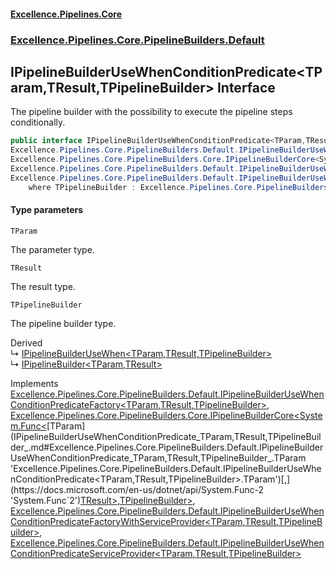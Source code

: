 #### [Excellence.Pipelines.Core](Excellence.Pipelines.md 'Excellence.Pipelines')
### [Excellence.Pipelines.Core.PipelineBuilders.Default](Excellence.Pipelines.md#Excellence.Pipelines.Core.PipelineBuilders.Default 'Excellence.Pipelines.Core.PipelineBuilders.Default')

## IPipelineBuilderUseWhenConditionPredicate<TParam,TResult,TPipelineBuilder> Interface

The pipeline builder with the possibility to execute the pipeline steps conditionally.

```csharp
public interface IPipelineBuilderUseWhenConditionPredicate<TParam,TResult,TPipelineBuilder> :
Excellence.Pipelines.Core.PipelineBuilders.Default.IPipelineBuilderUseWhenConditionPredicateFactory<TParam, TResult, TPipelineBuilder>,
Excellence.Pipelines.Core.PipelineBuilders.Core.IPipelineBuilderCore<System.Func<TParam, TResult>, TPipelineBuilder>,
Excellence.Pipelines.Core.PipelineBuilders.Default.IPipelineBuilderUseWhenConditionPredicateFactoryWithServiceProvider<TParam, TResult, TPipelineBuilder>,
Excellence.Pipelines.Core.PipelineBuilders.Default.IPipelineBuilderUseWhenConditionPredicateServiceProvider<TParam, TResult, TPipelineBuilder>
    where TPipelineBuilder : Excellence.Pipelines.Core.PipelineBuilders.Default.IPipelineBuilderUseWhenConditionPredicate<TParam, TResult, TPipelineBuilder>
```
#### Type parameters

<a name='Excellence.Pipelines.Core.PipelineBuilders.Default.IPipelineBuilderUseWhenConditionPredicate_TParam,TResult,TPipelineBuilder_.TParam'></a>

`TParam`

The parameter type.

<a name='Excellence.Pipelines.Core.PipelineBuilders.Default.IPipelineBuilderUseWhenConditionPredicate_TParam,TResult,TPipelineBuilder_.TResult'></a>

`TResult`

The result type.

<a name='Excellence.Pipelines.Core.PipelineBuilders.Default.IPipelineBuilderUseWhenConditionPredicate_TParam,TResult,TPipelineBuilder_.TPipelineBuilder'></a>

`TPipelineBuilder`

The pipeline builder type.

Derived  
&#8627; [IPipelineBuilderUseWhen&lt;TParam,TResult,TPipelineBuilder&gt;](IPipelineBuilderUseWhen_TParam,TResult,TPipelineBuilder_.md 'Excellence.Pipelines.Core.PipelineBuilders.Default.IPipelineBuilderUseWhen<TParam,TResult,TPipelineBuilder>')  
&#8627; [IPipelineBuilder&lt;TParam,TResult&gt;](IPipelineBuilder_TParam,TResult_.md 'Excellence.Pipelines.Core.PipelineBuilders.IPipelineBuilder<TParam,TResult>')

Implements [Excellence.Pipelines.Core.PipelineBuilders.Default.IPipelineBuilderUseWhenConditionPredicateFactory&lt;](IPipelineBuilderUseWhenConditionPredicateFactory_TParam,TResult,TPipelineBuilder_.md 'Excellence.Pipelines.Core.PipelineBuilders.Default.IPipelineBuilderUseWhenConditionPredicateFactory<TParam,TResult,TPipelineBuilder>')[TParam](IPipelineBuilderUseWhenConditionPredicate_TParam,TResult,TPipelineBuilder_.md#Excellence.Pipelines.Core.PipelineBuilders.Default.IPipelineBuilderUseWhenConditionPredicate_TParam,TResult,TPipelineBuilder_.TParam 'Excellence.Pipelines.Core.PipelineBuilders.Default.IPipelineBuilderUseWhenConditionPredicate<TParam,TResult,TPipelineBuilder>.TParam')[,](IPipelineBuilderUseWhenConditionPredicateFactory_TParam,TResult,TPipelineBuilder_.md 'Excellence.Pipelines.Core.PipelineBuilders.Default.IPipelineBuilderUseWhenConditionPredicateFactory<TParam,TResult,TPipelineBuilder>')[TResult](IPipelineBuilderUseWhenConditionPredicate_TParam,TResult,TPipelineBuilder_.md#Excellence.Pipelines.Core.PipelineBuilders.Default.IPipelineBuilderUseWhenConditionPredicate_TParam,TResult,TPipelineBuilder_.TResult 'Excellence.Pipelines.Core.PipelineBuilders.Default.IPipelineBuilderUseWhenConditionPredicate<TParam,TResult,TPipelineBuilder>.TResult')[,](IPipelineBuilderUseWhenConditionPredicateFactory_TParam,TResult,TPipelineBuilder_.md 'Excellence.Pipelines.Core.PipelineBuilders.Default.IPipelineBuilderUseWhenConditionPredicateFactory<TParam,TResult,TPipelineBuilder>')[TPipelineBuilder](IPipelineBuilderUseWhenConditionPredicate_TParam,TResult,TPipelineBuilder_.md#Excellence.Pipelines.Core.PipelineBuilders.Default.IPipelineBuilderUseWhenConditionPredicate_TParam,TResult,TPipelineBuilder_.TPipelineBuilder 'Excellence.Pipelines.Core.PipelineBuilders.Default.IPipelineBuilderUseWhenConditionPredicate<TParam,TResult,TPipelineBuilder>.TPipelineBuilder')[&gt;](IPipelineBuilderUseWhenConditionPredicateFactory_TParam,TResult,TPipelineBuilder_.md 'Excellence.Pipelines.Core.PipelineBuilders.Default.IPipelineBuilderUseWhenConditionPredicateFactory<TParam,TResult,TPipelineBuilder>'), [Excellence.Pipelines.Core.PipelineBuilders.Core.IPipelineBuilderCore&lt;](IPipelineBuilderCore_TPipelineDelegate,TPipelineBuilder_.md 'Excellence.Pipelines.Core.PipelineBuilders.Core.IPipelineBuilderCore<TPipelineDelegate,TPipelineBuilder>')[System.Func&lt;](https://docs.microsoft.com/en-us/dotnet/api/System.Func-2 'System.Func`2')[TParam](IPipelineBuilderUseWhenConditionPredicate_TParam,TResult,TPipelineBuilder_.md#Excellence.Pipelines.Core.PipelineBuilders.Default.IPipelineBuilderUseWhenConditionPredicate_TParam,TResult,TPipelineBuilder_.TParam 'Excellence.Pipelines.Core.PipelineBuilders.Default.IPipelineBuilderUseWhenConditionPredicate<TParam,TResult,TPipelineBuilder>.TParam')[,](https://docs.microsoft.com/en-us/dotnet/api/System.Func-2 'System.Func`2')[TResult](IPipelineBuilderUseWhenConditionPredicate_TParam,TResult,TPipelineBuilder_.md#Excellence.Pipelines.Core.PipelineBuilders.Default.IPipelineBuilderUseWhenConditionPredicate_TParam,TResult,TPipelineBuilder_.TResult 'Excellence.Pipelines.Core.PipelineBuilders.Default.IPipelineBuilderUseWhenConditionPredicate<TParam,TResult,TPipelineBuilder>.TResult')[&gt;](https://docs.microsoft.com/en-us/dotnet/api/System.Func-2 'System.Func`2')[,](IPipelineBuilderCore_TPipelineDelegate,TPipelineBuilder_.md 'Excellence.Pipelines.Core.PipelineBuilders.Core.IPipelineBuilderCore<TPipelineDelegate,TPipelineBuilder>')[TPipelineBuilder](IPipelineBuilderUseWhenConditionPredicate_TParam,TResult,TPipelineBuilder_.md#Excellence.Pipelines.Core.PipelineBuilders.Default.IPipelineBuilderUseWhenConditionPredicate_TParam,TResult,TPipelineBuilder_.TPipelineBuilder 'Excellence.Pipelines.Core.PipelineBuilders.Default.IPipelineBuilderUseWhenConditionPredicate<TParam,TResult,TPipelineBuilder>.TPipelineBuilder')[&gt;](IPipelineBuilderCore_TPipelineDelegate,TPipelineBuilder_.md 'Excellence.Pipelines.Core.PipelineBuilders.Core.IPipelineBuilderCore<TPipelineDelegate,TPipelineBuilder>'), [Excellence.Pipelines.Core.PipelineBuilders.Default.IPipelineBuilderUseWhenConditionPredicateFactoryWithServiceProvider&lt;](IPipelineBuilderUseWhenConditionPredicateFactoryWithServiceProvider_TParam,TResult,TPipelineBuilder_.md 'Excellence.Pipelines.Core.PipelineBuilders.Default.IPipelineBuilderUseWhenConditionPredicateFactoryWithServiceProvider<TParam,TResult,TPipelineBuilder>')[TParam](IPipelineBuilderUseWhenConditionPredicate_TParam,TResult,TPipelineBuilder_.md#Excellence.Pipelines.Core.PipelineBuilders.Default.IPipelineBuilderUseWhenConditionPredicate_TParam,TResult,TPipelineBuilder_.TParam 'Excellence.Pipelines.Core.PipelineBuilders.Default.IPipelineBuilderUseWhenConditionPredicate<TParam,TResult,TPipelineBuilder>.TParam')[,](IPipelineBuilderUseWhenConditionPredicateFactoryWithServiceProvider_TParam,TResult,TPipelineBuilder_.md 'Excellence.Pipelines.Core.PipelineBuilders.Default.IPipelineBuilderUseWhenConditionPredicateFactoryWithServiceProvider<TParam,TResult,TPipelineBuilder>')[TResult](IPipelineBuilderUseWhenConditionPredicate_TParam,TResult,TPipelineBuilder_.md#Excellence.Pipelines.Core.PipelineBuilders.Default.IPipelineBuilderUseWhenConditionPredicate_TParam,TResult,TPipelineBuilder_.TResult 'Excellence.Pipelines.Core.PipelineBuilders.Default.IPipelineBuilderUseWhenConditionPredicate<TParam,TResult,TPipelineBuilder>.TResult')[,](IPipelineBuilderUseWhenConditionPredicateFactoryWithServiceProvider_TParam,TResult,TPipelineBuilder_.md 'Excellence.Pipelines.Core.PipelineBuilders.Default.IPipelineBuilderUseWhenConditionPredicateFactoryWithServiceProvider<TParam,TResult,TPipelineBuilder>')[TPipelineBuilder](IPipelineBuilderUseWhenConditionPredicate_TParam,TResult,TPipelineBuilder_.md#Excellence.Pipelines.Core.PipelineBuilders.Default.IPipelineBuilderUseWhenConditionPredicate_TParam,TResult,TPipelineBuilder_.TPipelineBuilder 'Excellence.Pipelines.Core.PipelineBuilders.Default.IPipelineBuilderUseWhenConditionPredicate<TParam,TResult,TPipelineBuilder>.TPipelineBuilder')[&gt;](IPipelineBuilderUseWhenConditionPredicateFactoryWithServiceProvider_TParam,TResult,TPipelineBuilder_.md 'Excellence.Pipelines.Core.PipelineBuilders.Default.IPipelineBuilderUseWhenConditionPredicateFactoryWithServiceProvider<TParam,TResult,TPipelineBuilder>'), [Excellence.Pipelines.Core.PipelineBuilders.Default.IPipelineBuilderUseWhenConditionPredicateServiceProvider&lt;](IPipelineBuilderUseWhenConditionPredicateServiceProvider_TParam,TResult,TPipelineBuilder_.md 'Excellence.Pipelines.Core.PipelineBuilders.Default.IPipelineBuilderUseWhenConditionPredicateServiceProvider<TParam,TResult,TPipelineBuilder>')[TParam](IPipelineBuilderUseWhenConditionPredicate_TParam,TResult,TPipelineBuilder_.md#Excellence.Pipelines.Core.PipelineBuilders.Default.IPipelineBuilderUseWhenConditionPredicate_TParam,TResult,TPipelineBuilder_.TParam 'Excellence.Pipelines.Core.PipelineBuilders.Default.IPipelineBuilderUseWhenConditionPredicate<TParam,TResult,TPipelineBuilder>.TParam')[,](IPipelineBuilderUseWhenConditionPredicateServiceProvider_TParam,TResult,TPipelineBuilder_.md 'Excellence.Pipelines.Core.PipelineBuilders.Default.IPipelineBuilderUseWhenConditionPredicateServiceProvider<TParam,TResult,TPipelineBuilder>')[TResult](IPipelineBuilderUseWhenConditionPredicate_TParam,TResult,TPipelineBuilder_.md#Excellence.Pipelines.Core.PipelineBuilders.Default.IPipelineBuilderUseWhenConditionPredicate_TParam,TResult,TPipelineBuilder_.TResult 'Excellence.Pipelines.Core.PipelineBuilders.Default.IPipelineBuilderUseWhenConditionPredicate<TParam,TResult,TPipelineBuilder>.TResult')[,](IPipelineBuilderUseWhenConditionPredicateServiceProvider_TParam,TResult,TPipelineBuilder_.md 'Excellence.Pipelines.Core.PipelineBuilders.Default.IPipelineBuilderUseWhenConditionPredicateServiceProvider<TParam,TResult,TPipelineBuilder>')[TPipelineBuilder](IPipelineBuilderUseWhenConditionPredicate_TParam,TResult,TPipelineBuilder_.md#Excellence.Pipelines.Core.PipelineBuilders.Default.IPipelineBuilderUseWhenConditionPredicate_TParam,TResult,TPipelineBuilder_.TPipelineBuilder 'Excellence.Pipelines.Core.PipelineBuilders.Default.IPipelineBuilderUseWhenConditionPredicate<TParam,TResult,TPipelineBuilder>.TPipelineBuilder')[&gt;](IPipelineBuilderUseWhenConditionPredicateServiceProvider_TParam,TResult,TPipelineBuilder_.md 'Excellence.Pipelines.Core.PipelineBuilders.Default.IPipelineBuilderUseWhenConditionPredicateServiceProvider<TParam,TResult,TPipelineBuilder>')